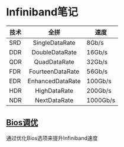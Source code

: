 # Infiniband笔记

技术|全拼|速度
---|:--:|---
SRD|SingleDataRate|8Gb/s|
DDR|DoubleDataRate|16Gb/s
QDR|QuadDataRate|32Gb/s
FDR|FourteenDataRate|56Gb/s
EDR|EnhancedDataRate|100Gb/s
HDR|HighDataRate|200Gb/s
NDR|NextDataRate|1000Gb/s

## [Bios调优](./Bios调优.md)

通过优化Bios选项来提升Infiniband速度